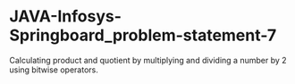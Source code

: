 # JAVA-Infosys-Springboard_problem-statement-7
Calculating product and quotient by multiplying and dividing a number by 2 using bitwise operators.
